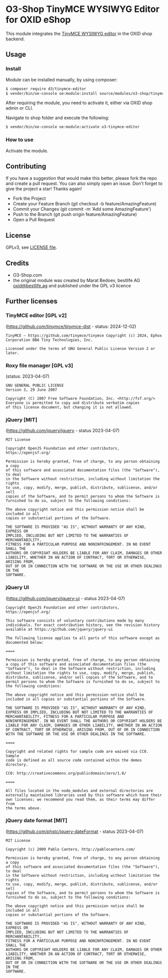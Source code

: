 # O3-Shop TinyMCE WYSIWYG Editor for OXID eShop

This module integrates the [TinyMCE WYSIWYG editor](https://www.tiny.cloud/tinymce/) in the OXID shop backend.

## Usage

### Install

Module can be installed manually, by using composer:
```bash
$ composer require d3/tinymce-editor
$ vendor/bin/oe-console oe:module:install source/modules/o3-shop/tinymce-editor
```

After requiring the module, you need to activate it, either via OXID shop admin or CLI.

Navigate to shop folder and execute the following: 
```bash
$ vendor/bin/oe-console oe:module:activate o3-tinymce-editor
```

### How to use

Activate the module.

## Contributing

If you have a suggestion that would make this better, please fork the repo and create a pull request. You can also simply open an issue. Don't forget to give the project a star! Thanks again!

- Fork the Project
- Create your Feature Branch (git checkout -b feature/AmazingFeature)
- Commit your Changes (git commit -m 'Add some AmazingFeature')
- Push to the Branch (git push origin feature/AmazingFeature)
- Open a Pull Request

## License

GPLv3, see [LICENSE file](LICENSE).

## Credits

- O3-Shop.com
- the original module was created by Marat Bedoev, bestlife AG <oxid@bestlife.ag> and published under the GPL v3 licence

## Further licenses

### TinyMCE editor [GPL v2]
(https://github.com/tinymce/tinymce-dist - status: 2024-12-02)

```
TinyMCE – https://github.com/tinymce/tinymce Copyright (c) 2024, Ephox Corporation DBA Tiny Technologies, Inc.

Licensed under the terms of GNU General Public License Version 2 or later.
```

### Roxy file manager [GPL v3]
(status: 2023-04-07)

```
GNU GENERAL PUBLIC LICENSE
Version 3, 29 June 2007

Copyright (C) 2007 Free Software Foundation, Inc. <http://fsf.org/>
Everyone is permitted to copy and distribute verbatim copies
of this license document, but changing it is not allowed.
```

### jQuery [MIT]
(https://github.com/jquery/jquery - status 2023-04-07)

```
MIT License

Copyright OpenJS Foundation and other contributors, https://openjsf.org/

Permission is hereby granted, free of charge, to any person obtaining a copy
of this software and associated documentation files (the "Software"), to deal
in the Software without restriction, including without limitation the rights
to use, copy, modify, merge, publish, distribute, sublicense, and/or sell
copies of the Software, and to permit persons to whom the Software is
furnished to do so, subject to the following conditions:

The above copyright notice and this permission notice shall be included in all
copies or substantial portions of the Software.

THE SOFTWARE IS PROVIDED "AS IS", WITHOUT WARRANTY OF ANY KIND, EXPRESS OR
IMPLIED, INCLUDING BUT NOT LIMITED TO THE WARRANTIES OF MERCHANTABILITY,
FITNESS FOR A PARTICULAR PURPOSE AND NONINFRINGEMENT. IN NO EVENT SHALL THE
AUTHORS OR COPYRIGHT HOLDERS BE LIABLE FOR ANY CLAIM, DAMAGES OR OTHER
LIABILITY, WHETHER IN AN ACTION OF CONTRACT, TORT OR OTHERWISE, ARISING FROM,
OUT OF OR IN CONNECTION WITH THE SOFTWARE OR THE USE OR OTHER DEALINGS IN THE
SOFTWARE.
```

### jQuery UI
(https://github.com/jquery/jquery-ui - status 2023-04-07)

```
Copyright OpenJS Foundation and other contributors, https://openjsf.org/

This software consists of voluntary contributions made by many
individuals. For exact contribution history, see the revision history
available at https://github.com/jquery/jquery-ui

The following license applies to all parts of this software except as
documented below:

====

Permission is hereby granted, free of charge, to any person obtaining
a copy of this software and associated documentation files (the
"Software"), to deal in the Software without restriction, including
without limitation the rights to use, copy, modify, merge, publish,
distribute, sublicense, and/or sell copies of the Software, and to
permit persons to whom the Software is furnished to do so, subject to
the following conditions:

The above copyright notice and this permission notice shall be
included in all copies or substantial portions of the Software.

THE SOFTWARE IS PROVIDED "AS IS", WITHOUT WARRANTY OF ANY KIND,
EXPRESS OR IMPLIED, INCLUDING BUT NOT LIMITED TO THE WARRANTIES OF
MERCHANTABILITY, FITNESS FOR A PARTICULAR PURPOSE AND
NONINFRINGEMENT. IN NO EVENT SHALL THE AUTHORS OR COPYRIGHT HOLDERS BE
LIABLE FOR ANY CLAIM, DAMAGES OR OTHER LIABILITY, WHETHER IN AN ACTION
OF CONTRACT, TORT OR OTHERWISE, ARISING FROM, OUT OF OR IN CONNECTION
WITH THE SOFTWARE OR THE USE OR OTHER DEALINGS IN THE SOFTWARE.

====

Copyright and related rights for sample code are waived via CC0. Sample
code is defined as all source code contained within the demos directory.

CC0: http://creativecommons.org/publicdomain/zero/1.0/

====

All files located in the node_modules and external directories are
externally maintained libraries used by this software which have their
own licenses; we recommend you read them, as their terms may differ from
the terms above.
```

### jQuery date format [MIT]
(https://github.com/phstc/jquery-dateFormat - status 2023-04-07)

```
MIT License

Copyright (c) 2009 Pablo Cantero, http://pablocantero.com/

Permission is hereby granted, free of charge, to any person obtaining a copy
of this software and associated documentation files (the "Software"), to deal
in the Software without restriction, including without limitation the rights
to use, copy, modify, merge, publish, distribute, sublicense, and/or sell
copies of the Software, and to permit persons to whom the Software is
furnished to do so, subject to the following conditions:

The above copyright notice and this permission notice shall be included in all
copies or substantial portions of the Software.

THE SOFTWARE IS PROVIDED "AS IS", WITHOUT WARRANTY OF ANY KIND, EXPRESS OR
IMPLIED, INCLUDING BUT NOT LIMITED TO THE WARRANTIES OF MERCHANTABILITY,
FITNESS FOR A PARTICULAR PURPOSE AND NONINFRINGEMENT. IN NO EVENT SHALL THE
AUTHORS OR COPYRIGHT HOLDERS BE LIABLE FOR ANY CLAIM, DAMAGES OR OTHER
LIABILITY, WHETHER IN AN ACTION OF CONTRACT, TORT OR OTHERWISE, ARISING FROM,
OUT OF OR IN CONNECTION WITH THE SOFTWARE OR THE USE OR OTHER DEALINGS IN THE
SOFTWARE.
```
